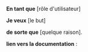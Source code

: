 **En tant que** [rôle d'utilisateur]

**Je veux** [le but]

**de sorte que** [quelque raison].

**lien vers la documentation** : 
